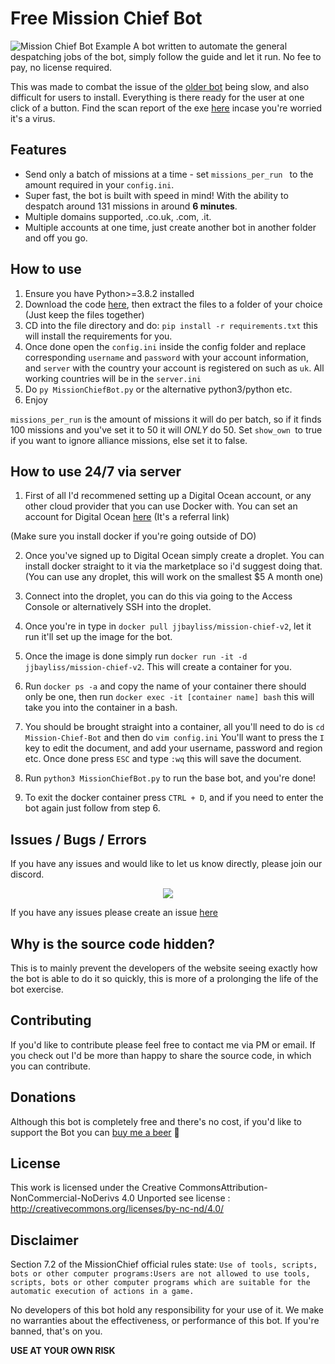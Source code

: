 # Free Mission Chief Bot

![Mission Chief Bot Example](https://i.imgur.com/dZR3nhm.gif)
A bot written to automate the general despatching jobs of the bot, simply follow the guide and let it run. No fee to pay, no license required. 

This was made to combat the issue of the [older bot](https://github.com/codesidian/Python-MissionChiefBot) being slow, and also difficult for users to install. Everything is there ready for the user at one click of a button.
Find the scan report of the exe [here](https://www.virustotal.com/gui/file-analysis/ODM5NDNhYjMzNjgwNjI0MDQ2ZDcwNTE4ODZkOTIzNjM6MTU4Nzc3NzYwMQ==/detection) incase you're worried it's a virus. 

## Features
- Send only a batch of missions at a time - set `missions_per_run ` to the amount required in your `config.ini`.
- Super fast, the bot is built with speed in mind! With the ability to despatch around 131 missions in around **6 minutes**.
- Multiple domains supported, .co.uk, .com, .it.
- Multiple accounts at one time, just create another bot in another folder and off you go.


## How to use
1. Ensure you have Python>=3.8.2 installed
2. Download the code [here](https://github.com/jackbayliss/Mission-Chief-Bot/archive/Linux-&-Mac-OS.zip), then extract the files to a folder of your choice (Just keep the files together)
3. CD into the file directory and do:
``` pip install -r requirements.txt ``` this will install the requirements for you.
4. Once done open the `config.ini` inside the config folder and replace corresponding `username` and `password` with your account information, and `server` with the country  your account is registered on such as `uk`. All working countries will be in the `server.ini`
5. Do ``` py MissionChiefBot.py ``` or the alternative python3/python etc.
6. Enjoy

`missions_per_run` is the amount of missions it will do per batch, so if it finds 100 missions and you've set it to 50 it will *ONLY* do 50. Set `show_own `to true if you want to ignore alliance missions, else set it to false.

## How to use 24/7 via server

1. First of all I'd recommened setting up a Digital Ocean account, or any other cloud provider that you can use Docker with. You can set an account for Digital Ocean [here](https://m.do.co/c/741cf5923606) (It's a referral link)

(Make sure you install docker if you're going outside of DO)

2. Once you've signed up to Digital Ocean simply create a droplet. You can install docker straight to it via the marketplace so i'd suggest doing that. (You can use any droplet, this will work on the smallest $5 A month one)

3. Connect into the droplet, you can do this via going to the Access Console or alternatively SSH into the droplet.

4. Once you're in type in `docker pull jjbayliss/mission-chief-v2`, let it run it'll set up the image for the bot. 
 
5. Once the image is done simply run `docker run -it -d jjbayliss/mission-chief-v2`. This will create a container for you.

6. Run `docker ps -a` and copy the name of your container there should only be one, then run `docker exec -it [container name] bash` this will take you into the container in a bash.

7. You should be brought straight into a container, all you'll need to do is `cd Mission-Chief-Bot` and then do `vim config.ini` 
You'll want to press the `I` key to edit the document, and add your username, password and region etc. Once done press `ESC` and type `:wq` this will save the document.

8. Run `python3 MissionChiefBot.py` to run the base bot, and you're done!

9. To exit the docker container press `CTRL + D`, and if you need to enter the bot again just follow from step 6.


## Issues / Bugs / Errors

If you have any issues and would like to let us know directly, please join our discord.
<p align="center">
  <a href="https://discord.gg/Kp8PtPK">
    <img src="https://discordapp.com/api/guilds/703655404885901393/widget.png?style=banner2" />
  </a>
</p>

If you have any issues please create an issue [here](https://github.com/codesidian/Python-MissionChiefBot/issues)

## Why is the source code hidden?
This is to mainly prevent the developers of the website seeing exactly how the bot is able to do it so quickly, this is more of a prolonging the life of the bot exercise. 

## Contributing

If you'd like to contribute please feel free to contact me via PM or email. If you check out I'd be more than happy to share the source code, in which you can contribute.

## Donations
Although this bot is completely free and there's no cost, if you'd like to support the Bot you can [buy me a beer](https://www.paypal.me/jackbaylissdev) :beer:

## License

This work is licensed under the Creative CommonsAttribution-NonCommercial-NoDerivs 4.0 Unported see license : http://creativecommons.org/licenses/by-nc-nd/4.0/



## Disclaimer
Section 7.2 of the MissionChief official rules state:
`Use of tools, scripts, bots or other computer programs:Users are not allowed to use tools, scripts, bots or other computer programs which are suitable for the automatic execution of actions in a game.`

No developers of this bot hold any responsibility for your use of it. We make no warranties about the effectiveness, or performance of this bot. If you're banned, that's on you. 

**USE AT YOUR OWN RISK**
